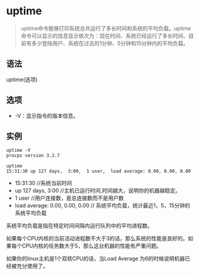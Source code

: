 # uptime

> uptime命令能够打印系统总共运行了多长时间和系统的平均负载。uptime命令可以显示的信息显示依次为：现在时间、系统已经运行了多长时间、目前有多少登陆用户、系统在过去的1分钟、5分钟和15分钟内的平均负载。

## 语法

uptime(选项)

## 选项

+ -V：显示指令的版本信息。

## 实例

```
uptime -V
procps version 3.2.7

uptime
15:31:30 up 127 days,  3:00,  1 user,  load average: 0.00, 0.00, 0.00
```
+ 15:31:30                          //系统当前时间
+ up 127 days,  3:00                //主机已运行时间,时间越大，说明你的机器越稳定。
+ 1 user                            //用户连接数，是总连接数而不是用户数
+ load average: 0.00, 0.00, 0.00    // 系统平均负载，统计最近1，5，15分钟的系统平均负载

系统平均负载是指在特定时间间隔内运行队列中的平均进程数。

如果每个CPU内核的当前活动进程数不大于3的话，那么系统的性能是良好的。如果每个CPU内核的任务数大于5，那么这台机器的性能有严重问题。

如果你的linux主机是1个双核CPU的话，当Load Average 为6的时候说明机器已经被充分使用了。